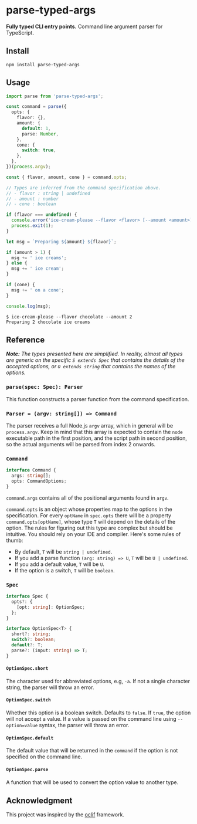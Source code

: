 # parse-typed-args

**Fully typed CLI entry points.** Command line argument parser for TypeScript.

## Install

```
npm install parse-typed-args
```

## Usage

```typescript
import parse from 'parse-typed-args';

const command = parse({
  opts: {
    flavor: {},
    amount: {
      default: 1,
      parse: Number,
    },
    cone: {
      switch: true,
    },
  },
})(process.argv);

const { flavor, amount, cone } = command.opts;

// Types are inferred from the command specification above.
// - flavor : string | undefined
// - amount : number
// - cone : boolean

if (flavor === undefined) {
  console.error('ice-cream-please --flavor <flavor> [--amount <amount>] [--cone]');
  process.exit(1);
}

let msg = `Preparing ${amount} ${flavor}`;

if (amount > 1) {
  msg += ' ice creams';
} else {
  msg += ' ice cream';
}

if (cone) {
  msg += ' on a cone';
}

console.log(msg);

```

```
$ ice-cream-please --flavor chocolate --amount 2
Preparing 2 chocolate ice creams
```

## Reference

_**Note:** The types presented here are simplified. In reality, almost all types are
generic on the specific `S extends Spec` that contains the details of the
accepted options, or `O extends string` that contains the names of the options._

### `parse(spec: Spec): Parser`

This function constructs a parser function from the command specification.

### `Parser = (argv: string[]) => Command`

The parser receives a full Node.js `argv` array, which in general will be
`process.argv`. Keep in mind that this array is expected to contain the `node`
executable path in the first position, and the script path in second position,
so the actual arguments will be parsed from index 2 onwards.

### `Command`

```typescript
interface Command {
  args: string[];
  opts: CommandOptions;
}
```

`command.args` contains all of the positional arguments found in `argv`.

`command.opts` is an object whose properties map to the options in the
specification. For every `optName` in `spec.opts` there will be a property
`command.opts[optName]`, whose type `T` will depend on the details of the option.
The rules for figuring out this type are complex but should be intuitive.
You should rely on your IDE and compiler. Here's some rules of thumb:

* By default, `T` will be `string | undefined`.
* If you add a parse function `(arg: string) => U`, `T` will be `U | undefined`.
* If you add a default value, `T` will be `U`.
* If the option is a switch, `T` will be `boolean`.

### `Spec`

```typescript
interface Spec {
  opts?: {
    [opt: string]: OptionSpec;
  };
}

interface OptionSpec<T> {
  short?: string;
  switch?: boolean;
  default?: T;
  parse?: (input: string) => T;
}
```

#### `OptionSpec.short`

The character used for abbreviated options, e.g, `-a`. If not a single character
string, the parser will throw an error.

#### `OptionSpec.switch`

Whether this option is a boolean switch. Defaults to `false`. If `true`, the option
will not accept a value. If a value is passed on the command line using
`--option=value` syntax, the parser will throw an error.

#### `OptionSpec.default`

The default value that will be returned in the `command` if the option is not
specified on the command line.

#### `OptionSpec.parse`

A function that will be used to convert the option value to another type.

## Acknowledgment

This project was inspired by the [oclif] framework.

[oclif]: https://oclif.io
